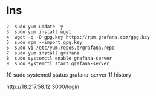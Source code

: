 
# Ins
    2  sudo yum update -y
    3  sudo yum install wget
    4  wget -q -O gpg.key https://rpm.grafana.com/gpg.key
    5  sudo rpm --import gpg.key
    6  sudo vi /etc/yum.repos.d/grafana.repo
    7  sudo yum install grafana
    8  sudo systemctl enable grafana-server
    9  sudo systemctl start grafana-server
   10  sudo systemctl status grafana-server
   11  history


http://18.217.58.12:3000/login
